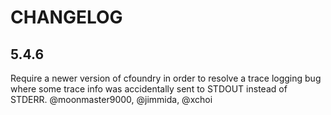 # CHANGELOG

## 5.4.6

Require a newer version of cfoundry in order to resolve a trace logging bug where some trace info was accidentally sent to STDOUT instead of STDERR. @moonmaster9000, @jimmida, @xchoi